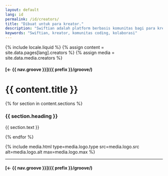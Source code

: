 ```yaml
---
layout: default
lang: id
permalink: /id/creators/
title: "Dibuat untuk para kreator."
description: "Swiftian adalah platform berbasis komunitas bagi para kreator untuk belajar, berbagi, dan berinovasi bersama."
keywords: "Swiftian, kreator, komunitas coding, kolaborasi"
---
```



{% include locale.liquid %}
{% assign content = site.data.pages[lang].creators %}
{% assign media = site.data.media.creators %}

#### [← {{ nav.groove }}]({{ prefix }}/groove/)

# {{ content.title }}

{% for section in content.sections %}
### {{ section.heading }}
{{ section.text }}

{% endfor %}

{% include media.html
  type=media.logo.type
  src=media.logo.src
  alt=media.logo.alt
  max=media.logo.max
%}

---

#### [← {{ nav.groove }}]({{ prefix }}/groove/)